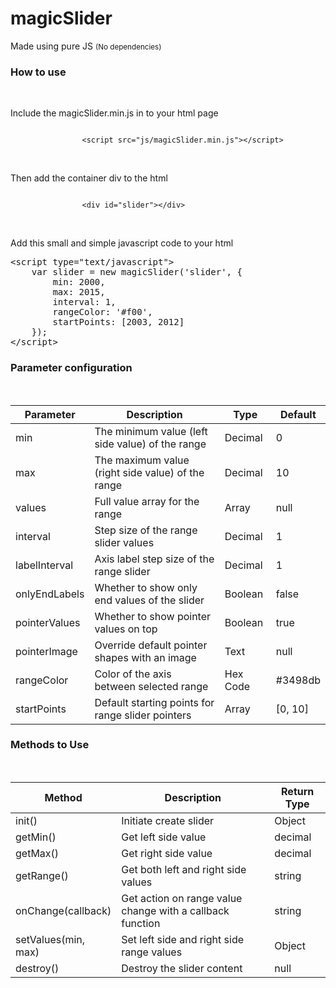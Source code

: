 <html lang="en">
<head>
    <meta charset="utf-8">
    <meta name="viewport" content="width=device-width, initial-scale=1">
    <!-- Bootstrap CSS -->
    <link href="https://cdn.jsdelivr.net/npm/bootstrap@5.2.0/dist/css/bootstrap.min.css" rel="stylesheet" integrity="sha384-gH2yIJqKdNHPEq0n4Mqa/HGKIhSkIHeL5AyhkYV8i59U5AR6csBvApHHNl/vI1Bx" crossorigin="anonymous">
    <!-- FontAwesome CSS -->
    <link href="https://cdnjs.cloudflare.com/ajax/libs/font-awesome/6.1.2/css/all.min.css" rel="stylesheet" crossorigin="anonymous">
    <!-- Google Font -->
    <link rel="preconnect" href="https://fonts.googleapis.com">
    <link rel="preconnect" href="https://fonts.gstatic.com" crossorigin>
    <link href="https://fonts.googleapis.com/css2?family=Quicksand:wght@600&display=swap" rel="stylesheet">
</head>
<body>
<div class="container-fluid">
    <div class="row mt-50">
        <div class="col-12 text-center">
            <h1>magicSlider</h1>
            <p>Made using pure JS <small class="text-muted">(No dependencies)</small></p>
        </div>
    </div>
    <div class="row mb-50">
        <div class="col-12">
            <h3>How to use</h3>
            <br/>
            <p>Include the magicSlider.min.js in to your html page</p>
            <code>
                &lt;script src="js/magicSlider.min.js"&gt;&lt;/script&gt;
            </code>
            <br/>
            <br/>
            <p>Then add the container div to the html</p>
            <code>
                &lt;div id="slider"&gt;&lt;/div&gt;
            </code>
            <br/>
            <br/>
            <p>Add this small and simple javascript code to your html</p>
<pre>
&lt;script type="text/javascript"&gt;
    var slider = new magicSlider('slider', {
        min: 2000,
        max: 2015,
        interval: 1,
        rangeColor: '#f00',
        startPoints: [2003, 2012]
    });
&lt;/script&gt;
</pre>
        </div>
    </div>
    <div class="row mb-50">
        <div class="col-12 col-md-10 col-lg-8">
            <h3>Parameter configuration</h3>
            <br/>
            <div class="table-responsive">
                <table class="table table-striped table-bordered">
                    <thead>
                    <tr>
                        <th>Parameter</th>
                        <th>Description</th>
                        <th>Type</th>
                        <th>Default</th>
                    </tr>
                    </thead>
                    <tbody>
                    <tr>
                        <td>min</td>
                        <td>The minimum value (left side value) of the range</td>
                        <td>Decimal</td>
                        <td>0</td>
                    </tr>
                    <tr>
                        <td>max</td>
                        <td>The maximum value (right side value) of the range</td>
                        <td>Decimal</td>
                        <td>10</td>
                    </tr>
                    <tr>
                        <td>values</td>
                        <td>Full value array for the range</td>
                        <td>Array</td>
                        <td>null</td>
                    </tr>
                    <tr>
                        <td>interval</td>
                        <td>Step size of the range slider values</td>
                        <td>Decimal</td>
                        <td>1</td>
                    </tr>
                    <tr>
                        <td>labelInterval</td>
                        <td>Axis label step size of the range slider</td>
                        <td>Decimal</td>
                        <td>1</td>
                    </tr>
                    <tr>
                        <td>onlyEndLabels</td>
                        <td>Whether to show only end values of the slider</td>
                        <td>Boolean</td>
                        <td>false</td>
                    </tr>
                    <tr>
                        <td>pointerValues</td>
                        <td>Whether to show pointer values on top</td>
                        <td>Boolean</td>
                        <td>true</td>
                    </tr>
                    <tr>
                        <td>pointerImage</td>
                        <td>Override default pointer shapes with an image</td>
                        <td>Text</td>
                        <td>null</td>
                    </tr>
                    <tr>
                        <td>rangeColor</td>
                        <td>Color of the axis between selected range</td>
                        <td>Hex Code</td>
                        <td>#3498db</td>
                    </tr>
                    <tr>
                        <td>startPoints</td>
                        <td>Default starting points for range slider pointers</td>
                        <td>Array</td>
                        <td>[0, 10]</td>
                    </tr>
                    </tbody>
                </table>
            </div>
        </div>
    </div>
    <div class="row">
        <div class="col-12 col-md-10 col-lg-8">
            <h3>Methods to Use</h3>
            <br/>
            <div class="table-responsive">
                <table class="table table-striped table-bordered">
                    <thead>
                    <tr>
                        <th>Method</th>
                        <th>Description</th>
                        <th>Return Type</th>
                    </tr>
                    </thead>
                    <tbody>
                    <tr>
                        <td>init()</td>
                        <td>Initiate create slider</td>
                        <td>Object</td>
                    </tr>
                    <tr>
                        <td>getMin()</td>
                        <td>Get left side value</td>
                        <td>decimal</td>
                    </tr>
                    <tr>
                        <td>getMax()</td>
                        <td>Get right side value</td>
                        <td>decimal</td>
                    </tr>
                    <tr>
                        <td>getRange()</td>
                        <td>Get both left and right side values</td>
                        <td>string</td>
                    </tr>
                    <tr>
                        <td>onChange(callback)</td>
                        <td>Get action on range value change with a callback function</td>
                        <td>string</td>
                    </tr>
                    <tr>
                        <td>setValues(min, max)</td>
                        <td>Set left side and right side range values</td>
                        <td>Object</td>
                    </tr>
                    <tr>
                        <td>destroy()</td>
                        <td>Destroy the slider content</td>
                        <td>null</td>
                    </tr>
                    </tbody>
                </table>
            </div>
        </div>
    </div>
</div>
</body>
</html>
